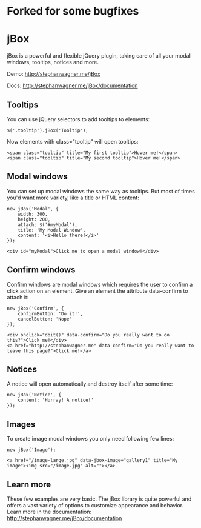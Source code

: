 Forked for some bugfixes
================

jBox
====

jBox is a powerful and flexible jQuery plugin, taking care of all your modal windows, tooltips, notices and more.

Demo: http://stephanwagner.me/jBox

Docs: http://stephanwagner.me/jBox/documentation


Tooltips
--------

You can use jQuery selectors to add tooltips to elements:

	$('.tooltip').jBox('Tooltip');

Now elements with class="tooltip" will open tooltips:

	<span class="tooltip" title="My first tooltip">Hover me!</span>
	<span class="tooltip" title="My second tooltip">Hover me!</span>


Modal windows
-------------

You can set up modal windows the same way as tooltips.
But most of times you'd want more variety, like a title or HTML content:

	new jBox('Modal', {
		width: 300,
		height: 200,
		attach: $('#myModal'),
		title: 'My Modal Window',
		content: '<i>Hello there!</i>'
	});
	
	<div id="myModal">Click me to open a modal window!</div>



Confirm windows
---------------

Confirm windows are modal windows which requires the user to confirm a click action on an element.
Give an element the attribute data-confirm to attach it:

	new jBox('Confirm', {
		confirmButton: 'Do it!',
		cancelButton: 'Nope'
	});
	
	<div onclick="doit()" data-confirm="Do you really want to do this?">Click me!</div>
	<a href="http://stephanwagner.me" data-confirm="Do you really want to leave this page?">Click me!</a>


Notices
-------

A notice will open automatically and destroy itself after some time:

	new jBox('Notice', {
		content: 'Hurray! A notice!'
	});


Images
------

To create image modal windows you only need following few lines:

	new jBox('Image');
	
	<a href="/image-large.jpg" data-jbox-image="gallery1" title="My image"><img src="/image.jpg" alt=""></a>


Learn more
----------

These few examples are very basic.
The jBox library is quite powerful and offers a vast variety of options to customize appearance and behavior.
Learn more in the documentation: http://stephanwagner.me/jBox/documentation

